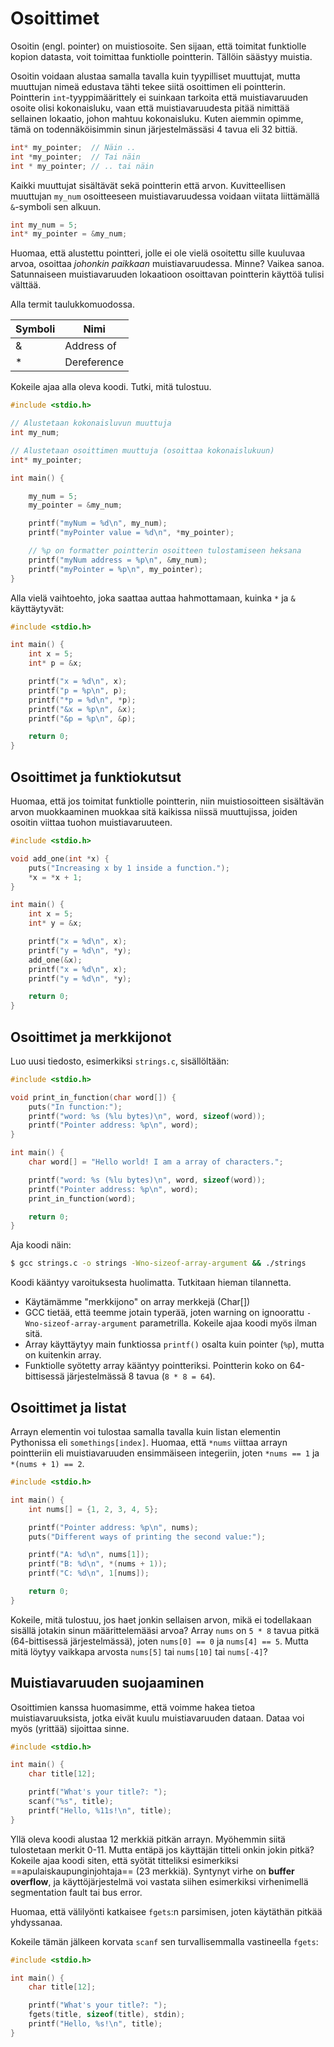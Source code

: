# Osoittimet

Osoitin (engl. pointer) on muistiosoite. Sen sijaan, että toimitat funktiolle kopion datasta, voit toimittaa funktiolle pointterin. Tällöin säästyy muistia.

Osoitin voidaan alustaa samalla tavalla kuin tyypilliset muuttujat, mutta muuttujan nimeä edustava tähti tekee siitä osoittimen eli pointterin. Pointterin `int`-tyyppimäärittely ei suinkaan tarkoita että muistiavaruuden osoite olisi kokonaisluku, vaan että muistiavaruudesta pitää nimittää sellainen lokaatio, johon mahtuu kokonaisluku. Kuten aiemmin opimme, tämä on todennäköisimmin sinun järjestelmässäsi 4 tavua eli 32 bittiä.

```c
int* my_pointer;  // Näin ..
int *my_pointer;  // Tai näin
int * my_pointer; // .. tai näin
```

Kaikki muuttujat sisältävät sekä pointterin että arvon. Kuvitteellisen muuttujan `my_num` osoitteeseen muistiavaruudessa voidaan viitata liittämällä `&`-symboli sen alkuun.

```c
int my_num = 5;
int* my_pointer = &my_num;
```

Huomaa, että alustettu pointteri, jolle ei ole vielä osoitettu sille kuuluvaa arvoa, osoittaa *johonkin paikkaan* muistiavaruudessa. Minne? Vaikea sanoa. Satunnaiseen muistiavaruuden lokaatioon osoittavan pointterin käyttöä tulisi välttää.

Alla termit taulukkomuodossa.

| Symboli | Nimi        |
| ------- | ----------- |
| &       | Address of  |
| *       | Dereference |

Kokeile ajaa alla oleva koodi. Tutki, mitä tulostuu.

```c title="arvo-osoite.c"
#include <stdio.h>

// Alustetaan kokonaisluvun muuttuja
int my_num;

// Alustetaan osoittimen muuttuja (osoittaa kokonaislukuun)
int* my_pointer;

int main() {

    my_num = 5;
    my_pointer = &my_num;

    printf("myNum = %d\n", my_num);
    printf("myPointer value = %d\n", *my_pointer);

  	// %p on formatter pointterin osoitteen tulostamiseen heksana
    printf("myNum address = %p\n", &my_num);
    printf("myPointer = %p\n", my_pointer);
}
```

Alla vielä vaihtoehto, joka saattaa auttaa hahmottamaan, kuinka `*` ja `&` käyttäytyvät:

```c title="pointer-tulostin.c"
#include <stdio.h>

int main() {
    int x = 5;
    int* p = &x;

    printf("x = %d\n", x);
    printf("p = %p\n", p);
    printf("*p = %d\n", *p);
    printf("&x = %p\n", &x);
    printf("&p = %p\n", &p);

    return 0;
}
```

## Osoittimet ja funktiokutsut

Huomaa, että jos toimitat funktiolle pointterin, niin muistiosoitteen sisältävän arvon muokkaaminen muokkaa sitä kaikissa niissä muuttujissa, joiden osoitin viittaa tuohon muistiavaruuteen.

```c title="pointer-funktio.c"
#include <stdio.h>

void add_one(int *x) {
    puts("Increasing x by 1 inside a function.");
    *x = *x + 1;
}

int main() {
    int x = 5;
    int* y = &x;

    printf("x = %d\n", x);
    printf("y = %d\n", *y);
    add_one(&x);
    printf("x = %d\n", x);
    printf("y = %d\n", *y);

    return 0;
}
```

## Osoittimet ja merkkijonot

Luo uusi tiedosto, esimerkiksi `strings.c`, sisällöltään:

```c title="strings.c"
#include <stdio.h>

void print_in_function(char word[]) {
    puts("In function:");
    printf("word: %s (%lu bytes)\n", word, sizeof(word));
    printf("Pointer address: %p\n", word);
}

int main() {
    char word[] = "Hello world! I am a array of characters.";

    printf("word: %s (%lu bytes)\n", word, sizeof(word));
    printf("Pointer address: %p\n", word);
    print_in_function(word);

    return 0;
}
```

Aja koodi näin:

```bash title="Bash"
$ gcc strings.c -o strings -Wno-sizeof-array-argument && ./strings
```

Koodi kääntyy varoituksesta huolimatta. Tutkitaan hieman tilannetta.

* Käytämämme "merkkijono" on array merkkejä (Char[])
* GCC tietää, että teemme jotain typerää, joten warning on ignoorattu `-Wno-sizeof-array-argument` parametrilla. Kokeile ajaa koodi myös ilman sitä.
* Array käyttäytyy main funktiossa `printf()` osalta kuin pointer (`%p`), mutta on kuitenkin array.
* Funktiolle syötetty array kääntyy pointteriksi. Pointterin koko on 64-bittisessä järjestelmässä 8 tavua (`8 * 8 = 64`).

## Osoittimet ja listat

Arrayn elementin voi tulostaa samalla tavalla kuin listan elementin Pythonissa eli `somethings[index]`. Huomaa, että `*nums` viittaa arrayn pointteriin eli muistiavaruuden ensimmäiseen integeriin, joten `*nums == 1` ja `*(nums + 1) == 2`.

```c title="pointer-array.c"
#include <stdio.h>

int main() {
    int nums[] = {1, 2, 3, 4, 5};

    printf("Pointer address: %p\n", nums);
    puts("Different ways of printing the second value:");

    printf("A: %d\n", nums[1]);
    printf("B: %d\n", *(nums + 1));
    printf("C: %d\n", 1[nums]);

    return 0;
}
```

Kokeile, mitä tulostuu, jos haet jonkin sellaisen arvon, mikä ei todellakaan sisällä jotakin sinun määrittelemääsi arvoa? Array `nums` on `5 * 8` tavua pitkä (64-bittisessä järjestelmässä),  joten `nums[0] == 0` ja `nums[4] == 5`. Mutta mitä löytyy vaikkapa arvosta `nums[5]` tai `nums[10]` tai `nums[-4]`?


## Muistiavaruuden suojaaminen

Osoittimien kanssa huomasimme, että voimme hakea tietoa muistiavaruuksista, jotka eivät kuulu muistiavaruuden dataan. Dataa voi myös (yrittää) sijoittaa sinne.

```c
#include <stdio.h>

int main() {
    char title[12];

    printf("What's your title?: ");
    scanf("%s", title);
    printf("Hello, %11s!\n", title);
}
```

Yllä oleva koodi alustaa 12 merkkiä pitkän arrayn. Myöhemmin siitä tulostetaan merkit 0-11. Mutta entäpä jos käyttäjän titteli onkin jokin pitkä? Kokeile ajaa koodi siten, että syötät titteliksi esimerkiksi ==apulaiskaupunginjohtaja== (23 merkkiä). Syntynyt virhe on **buffer overflow**, ja käyttöjärjestelmä voi vastata siihen esimerkiksi virhenimellä segmentation fault tai bus error.

Huomaa, että välilyönti katkaisee `fgets`:n parsimisen, joten käytäthän pitkää yhdyssanaa.

Kokeile tämän jälkeen korvata `scanf` sen turvallisemmalla vastineella `fgets`:

```c
#include <stdio.h>

int main() {
    char title[12];

    printf("What's your title?: ");
    fgets(title, sizeof(title), stdin);
    printf("Hello, %s!\n", title);
}
```

